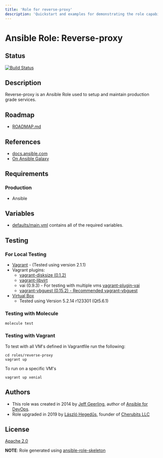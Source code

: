 ```yaml
---
title: 'Role for reverse-proxy'
description: 'Quickstart and examples for demonstrating the role capabilities.'
---
```


# Ansible Role: Reverse-proxy

## Status

[![Build Status](https://travis-ci.org/lordoftheflies/ansible-role-reverse-proxy.svg?branch=master)](https://travis-ci.org/lordoftheflies/ansible-role-reverse-proxy)

## Description

Reverse-proxy is an Ansible Role used to setup and maintain production grade services.

## Roadmap

* [ROADMAP.md](ROADMAP.md)

## References

* [docs.ansible.com](https://docs.ansible.com/)
* [On Ansible Galaxy](https://galaxy.ansible.com/lordoftheflies/ansible_role_reverse_proxy)

## Requirements

### Production

* Ansible

## Variables

* [defaults/main.yml](defaults/main.yml) contains all of the required variables.

## Testing

### For Local Testing

* [Vagrant](https://www.vagrantup.com/) - (Tested using version 2.1.1)
* Vagrant plugins:
  * [vagrant-disksize (0.1.2)](https://github.com/lordoftheflies/vagrant-disksize)
  * [vagrant-libvirt](https://github.com/lordoftheflies/vagrant-libvirt)
  * vai (0.9.3) - For testing with multiple vms [vagrant-plugin-vai](https://github.com/lordoftheflies/vagrant-plugin-vai)
  * [vagrant-vbguest (0.15.2) - Recommended vagrant-vbguest](https://github.com/lordoftheflies/vagrant-vbguest)
* [Virtual Box](https://www.virtualbox.org/)
  * Tested using Version 5.2.14 r123301 (Qt5.6.1)

### Testing with Molecule

```shell
molecule test
```

### Testing with Vagrant

To test with all VM's defined in Vagrantfile run the following:

```shell
cd roles/reverse-proxy
vagrant up
```

To run on a specific VM's
```shell
vagrant up xenial
```

## Authors

* This role was created in 2014 by [Jeff Geerling](https://www.jeffgeerling.com/), author of [Ansible for DevOps](https://www.ansiblefordevops.com/).
* Role upgraded in 2019 by [László Hegedűs](mailto:laszlo.hegedus@cherubits.hu), founder of [Cherubits LLC](https://portal.cherubits.hu)

## License

[Apache 2.0](https://tldrlegal.com/license/apache-license-2.0-(apache-2.0))

**NOTE**: Role generated using [ansible-role-skeleton](https://github.com/lordoftheflies/ansible-role-skeleton)
